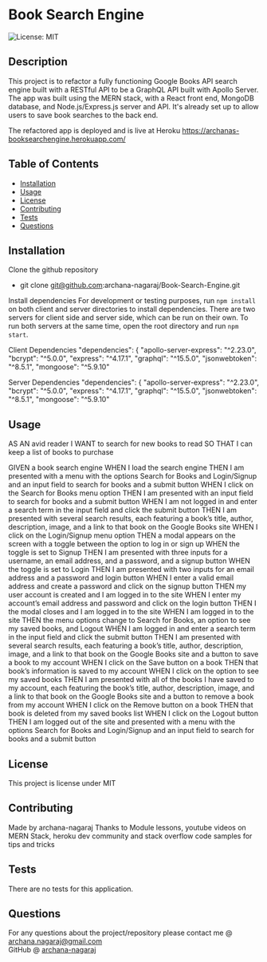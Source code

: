 # Book Search Engine 
![License: MIT](https://img.shields.io/badge/License-MIT-yellow.svg)

## Description 
This project is to refactor a fully functioning Google Books API search engine built with a RESTful API to be a GraphQL API built with Apollo Server. The app was built using the MERN stack, with a React front end, MongoDB database, and Node.js/Express.js server and API. It's already set up to allow users to save book searches to the back end.

The refactored app is deployed and is live at Heroku 
https://archanas-booksearchengine.herokuapp.com/ 


## Table of Contents
* [Installation](#installation)
* [Usage](#usage)
* [License](#license)
* [Contributing](#contributing)
* [Tests](#tests)
* [Questions](#questions)

## Installation 
 Clone the github repository
 - git clone  git@github.com:archana-nagaraj/Book-Search-Engine.git

Install dependencies
 For development or testing purposes, run `npm install` on both client and server directories to install dependencies. There are two servers for client side and server side, which can be run on their own. To run both servers at the same time, open the root directory and run `npm start`.

 Client Dependencies
    "dependencies": {
        "apollo-server-express": "^2.23.0",
        "bcrypt": "^5.0.0",
        "express": "^4.17.1",
        "graphql": "^15.5.0",
        "jsonwebtoken": "^8.5.1",
        "mongoose": "^5.9.10"

 Server Dependencies
    "dependencies": {
    "apollo-server-express": "^2.23.0",
    "bcrypt": "^5.0.0",
    "express": "^4.17.1",
    "graphql": "^15.5.0",
    "jsonwebtoken": "^8.5.1",
    "mongoose": "^5.9.10"


 
## Usage 
AS AN avid reader
I WANT to search for new books to read
SO THAT I can keep a list of books to purchase

GIVEN a book search engine
WHEN I load the search engine
THEN I am presented with a menu with the options Search for Books and Login/Signup and an input field to search for books and a submit button
WHEN I click on the Search for Books menu option
THEN I am presented with an input field to search for books and a submit button
WHEN I am not logged in and enter a search term in the input field and click the submit button
THEN I am presented with several search results, each featuring a book’s title, author, description, image, and a link to that book on the Google Books site
WHEN I click on the Login/Signup menu option
THEN a modal appears on the screen with a toggle between the option to log in or sign up
WHEN the toggle is set to Signup
THEN I am presented with three inputs for a username, an email address, and a password, and a signup button
WHEN the toggle is set to Login
THEN I am presented with two inputs for an email address and a password and login button
WHEN I enter a valid email address and create a password and click on the signup button
THEN my user account is created and I am logged in to the site
WHEN I enter my account’s email address and password and click on the login button
THEN I the modal closes and I am logged in to the site
WHEN I am logged in to the site
THEN the menu options change to Search for Books, an option to see my saved books, and Logout
WHEN I am logged in and enter a search term in the input field and click the submit button
THEN I am presented with several search results, each featuring a book’s title, author, description, image, and a link to that book on the Google Books site and a button to save a book to my account
WHEN I click on the Save button on a book
THEN that book’s information is saved to my account
WHEN I click on the option to see my saved books
THEN I am presented with all of the books I have saved to my account, each featuring the book’s title, author, description, image, and a link to that book on the Google Books site and a button to remove a book from my account
WHEN I click on the Remove button on a book
THEN that book is deleted from my saved books list
WHEN I click on the Logout button
THEN I am logged out of the site and presented with a menu with the options Search for Books and Login/Signup and an input field to search for books and a submit button 

## License 
This project is license under MIT

## Contributing 
Made by archana-nagaraj
Thanks to Module lessons, youtube videos on MERN Stack, heroku dev community and stack overflow code samples for tips and tricks

## Tests
There are no tests for this application. 

## Questions
For any questions about the project/repository please contact me @ [archana.nagaraj@gmail.com](mailto:archana.nagaraj@gmail.com) </br>
GitHub @ [archana-nagaraj](https://github.com/archana-nagaraj) 